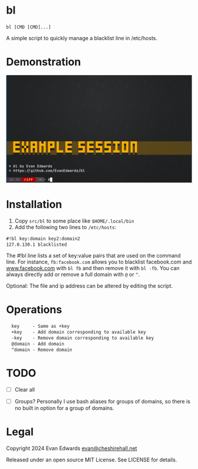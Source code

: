 
# bl

`bl [CMD [CMD]...]`

A simple script to quickly manage a blacklist line in /etc/hosts.


# Demonstration

![Screen Recording](bl-demo.gif)


# Installation

1. Copy `src/bl` to some place like `$HOME/.local/bin`
2. Add the following two lines to `/etc/hosts`:

```
#!bl key:domain key2:domain2
127.0.130.1 blacklisted
```

The #!bl line lists a set of key:value pairs that are used on the command line.  For instance, `fb:facebook.com` allows you to blacklist facebook.com and www.facebook.com with `bl fb` and then remove it with `bl -fb`.   You can always directly add or remove a full domain with `@` or `^`.

Optional: The file and ip address can be altered by editing the script.


# Operations

```
  key     - Same as +key
  +key    - Add domain corresponding to available key
  -key    - Remove domain corresponding to available key
  @domain - Add domain
  ^domain - Remove domain
```


# TODO

- [ ] Clear all
- [ ] Groups?  Personally I use bash aliases for groups of domains, so there is no built in option for a group of domains.



# Legal

Copyright 2024 Evan Edwards <evan@cheshirehall.net>

Released under an open source MIT License.  See LICENSE for details.
